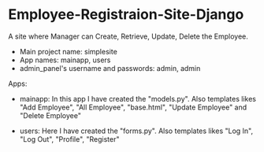 # Employee-Registraion-Site-Django
A site where Manager can Create, Retrieve, Update, Delete the Employee.

- Main project name: simplesite
- App names: mainapp, users
- admin_panel's username and passwords: admin, admin

Apps:
  * mainapp: In this app I have created the "models.py". Also templates likes "Add Employee", "All Employee", "base.html", "Update Employee" and "Delete Employee"
  
  * users: Here I have created the "forms.py". Also templates likes "Log In", "Log Out", "Profile", "Register" 
  
 
    
